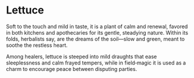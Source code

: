 # Lettuce

Soft to the touch and mild in taste, it is a plant of calm and renewal, favored in both kitchens and apothecaries for its gentle, steadying nature. Within its folds, herbalists say, are the dreams of the soil—slow and green, meant to soothe the restless heart.

Among healers, lettuce is steeped into mild draughts that ease sleeplessness and calm frayed tempers, while in field‑magic it is used as a charm to encourage peace between disputing parties.

